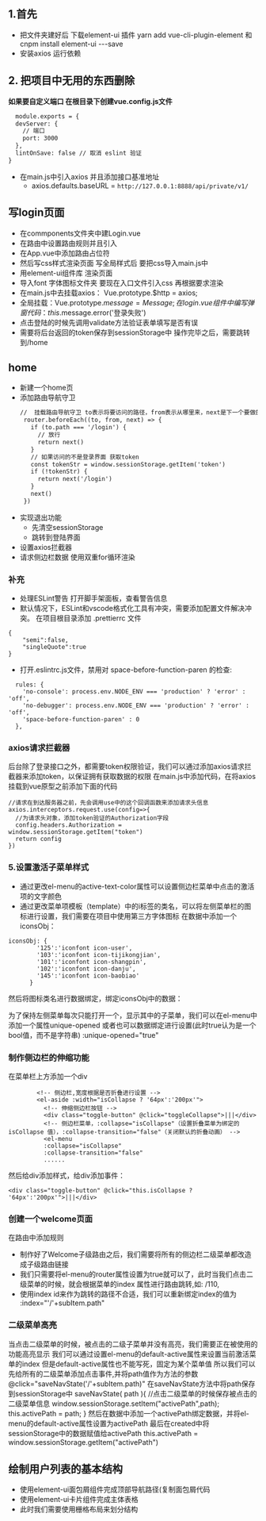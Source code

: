 ## 1.首先
  - 把文件夹建好后 下载element-ui 插件  yarn add vue-cli-plugin-element 和 cnpm install element-ui ---save  
  - 安装axios 运行依赖
## 2. 把项目中无用的东西删除  
  **如果要自定义端口  在根目录下创建vue.config.js文件**
```html
  module.exports = {
  devServer: {
    // 端口
    port: 3000
  },
  lintOnSave: false // 取消 eslint 验证
}
```
  - 在main.js中引入axios 并且添加接口基准地址
    - axios.defaults.baseURL = `http://127.0.0.1:8888/api/private/v1/`
## 写login页面
 - 在commponents文件夹中建Login.vue 
 - 在路由中设置路由规则并且引入
 - 在App.vue中添加路由占位符
 - 然后写css样式渲染页面 写全局样式后 要把css导入main.js中
 - 用element-ui组件库 渲染页面
 - 导入font 字体图标文件夹  要现在入口文件引入css  再根据要求渲染
 - 在main.js中去挂载axios： Vue.prototype.$http = axios;
 - 全局挂载：Vue.prototype.$message = Message;
在login.vue组件中编写弹窗代码：this.$message.error('登录失败')
 - 点击登陆的时候先调用validate方法验证表单填写是否有误
 - 需要将后台返回的token保存到sessionStorage中
   操作完毕之后，需要跳转到/home

## home
 - 新建一个home页 
 - 添加路由导航守卫
   ```html
   //  挂载路由导航守卫 to表示将要访问的路径，from表示从哪里来，next是下一个要做的操作
    router.beforeEach((to, from, next) => {
      if (to.path === '/login') {
        // 放行
        return next()
      }
      // 如果访问的不是登录界面 获取token
      const tokenStr = window.sessionStorage.getItem('token')
      if (!tokenStr) {
        return next('/login')
      }
      next()
    })
   ```
 - 实现退出功能
   - 先清空sessionStorage
   - 跳转到登陆界面
 - 设置axios拦截器
 - 请求侧边栏数据 使用双重for循环渲染
  
### 补充
- 处理ESLint警告
打开脚手架面板，查看警告信息
 - 默认情况下，ESLint和vscode格式化工具有冲突，需要添加配置文件解决冲突。
在项目根目录添加 .prettierrc 文件

```
{
    "semi":false,
    "singleQuote":true
}
```

 - 打开.eslintrc.js文件，禁用对 space-before-function-paren 的检查:

```
  rules: {
    'no-console': process.env.NODE_ENV === 'production' ? 'error' : 'off',
    'no-debugger': process.env.NODE_ENV === 'production' ? 'error' : 'off',
    'space-before-function-paren' : 0
  },
```
### axios请求拦截器
后台除了登录接口之外，都需要token权限验证，我们可以通过添加axios请求拦截器来添加token，以保证拥有获取数据的权限
在main.js中添加代码，在将axios挂载到vue原型之前添加下面的代码

```
//请求在到达服务器之前，先会调用use中的这个回调函数来添加请求头信息
axios.interceptors.request.use(config=>{
  //为请求头对象，添加token验证的Authorization字段
  config.headers.Authorization = window.sessionStorage.getItem("token")
  return config
})
```
### 5.设置激活子菜单样式
- 通过更改el-menu的active-text-color属性可以设置侧边栏菜单中点击的激活项的文字颜色
- 通过更改菜单项模板（template）中的i标签的类名，可以将左侧菜单栏的图标进行设置，我们需要在项目中使用第三方字体图标
在数据中添加一个iconsObj：

```
iconsObj: {
        '125':'iconfont icon-user',
        '103':'iconfont icon-tijikongjian',
        '101':'iconfont icon-shangpin',
        '102':'iconfont icon-danju',
        '145':'iconfont icon-baobiao'
      }
```

然后将图标类名进行数据绑定，绑定iconsObj中的数据：

为了保持左侧菜单每次只能打开一个，显示其中的子菜单，我们可以在el-menu中添加一个属性unique-opened
或者也可以数据绑定进行设置(此时true认为是一个bool值，而不是字符串) :unique-opened="true"

### 制作侧边栏的伸缩功能
在菜单栏上方添加一个div

```
        <!-- 侧边栏,宽度根据是否折叠进行设置 -->
        <el-aside :width="isCollapse ? '64px':'200px'">
          <!-- 伸缩侧边栏按钮 -->
          <div class="toggle-button" @click="toggleCollapse">|||</div>
          <!-- 侧边栏菜单，:collapse="isCollapse"（设置折叠菜单为绑定的 isCollapse 值），:collapse-transition="false"（关闭默认的折叠动画） -->
          <el-menu
          :collapse="isCollapse"
          :collapse-transition="false"
          ......
```

然后给div添加样式，给div添加事件：
```
<div class="toggle-button" @click="this.isCollapse ? '64px':'200px'">|||</div>
```
### 创建一个welcome页面
  在路由中添加规则
  - 制作好了Welcome子级路由之后，我们需要将所有的侧边栏二级菜单都改造成子级路由链接
  - 我们只需要将el-menu的router属性设置为true就可以了，此时当我们点击二级菜单的时候，就会根据菜单的index
   属性进行路由跳转,如: /110,
  - 使用index id来作为跳转的路径不合适，我们可以重新绑定index的值为  :index="'/'+subItem.path"

### 二级菜单高亮
当点击二级菜单的时候，被点击的二级子菜单并没有高亮，我们需要正在被使用的功能高亮显示
我们可以通过设置el-menu的default-active属性来设置当前激活菜单的index
但是default-active属性也不能写死，固定为某个菜单值
所以我们可以先给所有的二级菜单添加点击事件,并将path值作为方法的参数
@click="saveNavState('/'+subItem.path)"
在saveNavState方法中将path保存到sessionStorage中
saveNavState( path ){
  //点击二级菜单的时候保存被点击的二级菜单信息
  window.sessionStorage.setItem("activePath",path);
  this.activePath = path;
}
然后在数据中添加一个activePath绑定数据，并将el-menu的default-active属性设置为activePath
最后在created中将sessionStorage中的数据赋值给activePath
this.activePath = window.sessionStorage.getItem("activePath")

## 绘制用户列表的基本结构
- 使用element-ui面包屑组件完成顶部导航路径(复制面包屑代码
- 使用element-ui卡片组件完成主体表格
 - 此时我们需要使用栅格布局来划分结构

